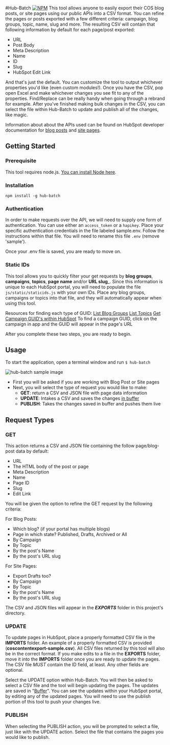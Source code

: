 #Hub-Batch
[![NPM](https://nodei.co/npm/hub-batch.png?downloads=true&stars=true)](https://nodei.co/npm/hub-batch/)
This tool allows anyone to easily export their COS blog posts, or site pages using our public APIs into a CSV format. You can refine the pages or posts exported with a few different criteria: campaign, blog groups, topic, name, slug and more. The resulting CSV will contain that following information by default for each page/post exported:
- URL
- Post Body
- Meta Description
- Name
- ID
- Slug
- HubSpot Edit Link

And that's just the default. You can customize the tool to output whichever properties you'd like (even custom modules!). Once you have the CSV, pop open Excel and make whichever changes you see fit to any of the properties. Find/Replace can be really handy when going through a rebrand for example. After you've finished making bulk changes in the CSV, you can select the file within Hub-Batch to update and publish all of the changes, like magic.

Information about about the APIs used can be found on HubSpot developer documentation for [blog posts](http://developers.hubspot.com/docs/methods/blogv2/get_blog_posts) and [site pages](http://developers.hubspot.com/docs/methods/pages/get_pages).

## Getting Started
### Prerequisite
This tool requires node.js. [You can install Node here](https://nodejs.org/en/).

### Installation
`npm install -g hub-batch`

### Authentication
In order to make requests over the API, we will need to supply one form of authentication. You can use either an `access_token`
or a `hapikey`. Place your specific authentication credentials in the file labeled sample.env. Follow the instructions within that
file. You will need to rename this file `.env` (remove 'sample').

Once your .env file is saved, you are ready to move on.

### Static IDs
This tool allows you to quickly filter your get requests by __blog groups__, __campaigns__, __topics__, __page name__ and/or __URL slug___. Since this information is unique to each HubSpot portal, you will need to populate the file `js/static/staticids.js` with your own IDs. Place any blog groups, campaigns or topics into that file, and they will automatically appear when using this tool.

Resources for finding each type of GUID:
[List Blog Groups](http://developers.hubspot.com/docs/methods/blogv2/get_blogs)
[List Topics](http://developers.hubspot.com/docs/methods/blog/v3/list-blog-topics)
[Get Campaign GUID's within HubSpot](https://app.hubspot.com/l/campaigns/)
To find a campaign GUID, click on the campaign in app and the GUID will appear in the page's URL

After you complete these two steps, you are ready to begin.

## Usage

To start the application, open a terminal window and run
`$ hub-batch`

![hub-batch sample image](https://i.imgur.com/19d4hr3.png)

- First you will be asked if you are working with Blog Post or Site pages
- Next, you will select the type of request you would like to make:
  - __GET__: return a CSV and JSON file with page data information
  - __UPDATE__: Intakes a CSV and saves the changes [in buffer](http://developers.hubspot.com/docs/methods/blogv2/get_blog_posts_blog_post_id_buffer)
  - __PUBLISH__: Takes the changes saved in buffer and pushes them live


## Request Types
### GET
This action returns a CSV and JSON file containing the follow page/blog-post data by default:
- URL
- The HTML body of the post or page
- Meta Description
- Name
- Page ID
- Slug
- Edit Link

You will be given the option to refine the GET request by the following criteria:

For Blog Posts:
- Which blog? (if your portal has multiple blogs)
- Page in which state? Published, Drafts, Archived or All
- By Campaign
- By Topic
- By the post's Name
- By the post's URL slug

For Site Pages:
- Export Drafts too?
- By Campaign
- By Topic
- By the post's Name
- By the post's URL slug

The CSV and JSON files will appear in the ___EXPORTS___ folder in this project's directory.

### UPDATE
To update pages in HubSpot, place a properly formatted CSV file in the __IMPORTS__ folder.
An example of a properly formatted CSV is provided (__coscontentexport-sample.csv__). All CSV files returned by this tool
will also be in the correct format. If you make edits to a file in the __EXPORTS__ folder, move
it into the __IMPORTS__ folder once you are ready to update the pages. The CSV file _MUST_ contain the
ID field, at least. Any other fields are optional.

Select the UPDATE option within Hub-Batch. You will then be asked to select a CSV file and the
tool will begin updating the pages. The updates are saved in "[Buffer](http://developers.hubspot.com/docs/methods/blogv2/get_blog_posts_blog_post_id_buffer)". You
can see the updates within your HubSpot portal, by editing any of the updated pages. You will need to
use the publish portion of this tool to push your changes live.

### PUBLISH
When selecting the PUBLISH action, you will be prompted to select a file, just like with the UPDATE action.
Select the file that contains the pages you would like to publish.

